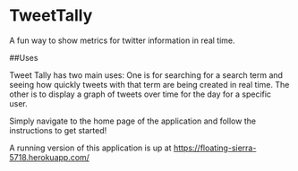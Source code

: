 # TweetTally
A fun way to show metrics for twitter information in real time.

##Uses

Tweet Tally has two main uses: One is for searching for a search term and seeing how quickly tweets with that term are being created in real time.
The other is to display a graph of tweets over time for the day for a specific user.

Simply navigate to the home page of the application and follow the instructions to get started!

A running version of this application is up at https://floating-sierra-5718.herokuapp.com/
